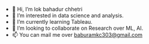 - 👋 Hi, I’m lok bahadur chhetri
- 👀 I’m interested in data science and analysis.
- 🌱 I’m currently learning Tableau.
- 💞️ I’m looking to collaborate on Research over ML, AI.
- 📫 You can mail me over baburamkc303@gmail.com

<!---
lok12345/lok12345 is a ✨ special ✨ repository because its `README.md` (this file) appears on your GitHub profile.
You can click the Preview link to take a look at your changes.
--->
